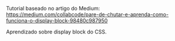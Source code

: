 Tutorial baseado no artigo do Medium: https://medium.com/collabcode/pare-de-chutar-e-aprenda-como-funciona-o-display-block-98480c987950

Aprendizado sobre display block do CSS.

